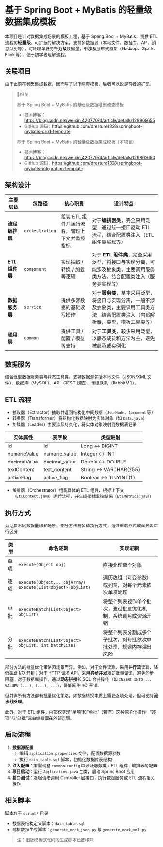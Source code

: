 # 基于 Spring Boot + MyBatis 的轻量级数据集成模板

本项目是针对数据集成场景的模板工程，基于 Spring Boot + MyBatis，提供 ETL 流程的**轻量级**、可扩展的解决方案，支持多数据源（本地文件、数据库、API、消息队列等），可处理单任务**千万级**数据量，**不涉及**分布式框架（Hadoop、Spark、Flink 等），便于初学者理解流程。

## 关联项目

由于此前在频繁集成数据，因而写了以下两套模板，后者可以说是前者的扩充。

> 💬相关
>
> 基于 Spring Boot + MyBatis 的基础级数据增删改查模板
>
> - 技术博客：https://blog.csdn.net/weixin_42077074/article/details/128868655
> - GitHub 源码：https://github.com/dreature1328/springboot-mybatis-crud-template
>
>
> 基于 Spring Boot + MyBatis 的轻量级数据集成模板（本项目）
>
> - 技术博客：https://blog.csdn.net/weixin_42077074/article/details/129802650
> - GitHub 源码：https://github.com/dreature1328/springboot-mybatis-integration-template

## 架构设计

| 主要层级       | 包路径          | 核心职责                                      | 设计特点                                                     |
| -------------- | --------------- | --------------------------------------------- | ------------------------------------------------------------ |
| **流程编排层** | `orchestration` | 组装 ETL 组件并运行流程，管理上下文并监控指标 | 对于**编排器类**，完全采用泛型，通过统一接口驱动 ETL 流程，结合配置类注入（ETL 组件类实现等） |
| **ETL 组件层** | `component`     | 实现抽取 / 转换 / 加载等逻辑                  | 对于 **ETL 组件类**，完全采用泛型，将接口与实现分离，可能涉及抽象类，主要调用服务类方法，结合配置类注入（服务类实现等） |
| **数据服务层** | `service`       | 提供多源数据的基础读写操作                    | 对于**服务类**，基本采用泛型，将接口与实现分离，一般不涉及抽象类，主要调用工具类方法，结合配置类注入（内部解析器，类型，模板工具类等） |
| **通用层**     | `common`        | 提供工具 / 配置 / 模型等支持                  | 对于**工具类**，较少采用泛型，以静态成员和方法为主，避免被继承或实例化 |

## 数据服务

结合泛型数据服务类与静态工具类，支持数据源包括本地文件（JSON/XML 文件）、数据库（MySQL）、API（REST 规范）、消息队列（RabbitMQ）。

## ETL 流程

- 抽取器（Extractor）抽取并返回结构化中间数据（`JsonNode`、`Document` 等）
- 转换器（Transformer）将结构化数据映射为实体对象（如 `Data.java`）
- 加载器（Loader）主要涉及持久化，将实体对象映射到数据表记录


| 实体属性     | 表字段        | 类型映射              |
| ------------ | ------------- | --------------------- |
| id           | id            | Long ↔ BIGINT         |
| numericValue | numeric_value | Integer ↔ INT         |
| decimalValue | decimal_value | Double ↔ DOUBLE       |
| textContent  | text_content  | String ↔ VARCHAR(255) |
| activeFlag   | active_flag   | Boolean ↔ TINYINT(1)  |

- 编排器（Orchestrator）组装具体的 ETL 组件，根据上下文（`EtlContext.java`）运行流程，并生成指标监控结果（`EtlMetrics.java`）

## 执行方式

为适应不同数据量级和场景，部分方法有多种执行方式，通过重载形式或函数名进行区分

| 类型 | 命名逻辑                                                     | 实现逻辑                                                     |
| ---- | ------------------------------------------------------------ | ------------------------------------------------------------ |
| 单项 | `execute(Object obj)`                                        | 直接处理单个对象                                             |
| 逐项 | `execute(Object... objArray)`<br />`execute(List<Object> objList)` | 遍历数组（可变参数）或列表，对每个元素依次单项处理           |
| 单批 | `executeBatch(List<Object> objList)`                         | 将整个列表视作单个批次，通过批量优化机制，系统调用或资源开销 |
| 分批 | `executeBatch(List<Object> objList, int batchSize)`          | 将整个列表分割成多个子批次，对每批依次单批处理，规避内存溢出风险 |

部分方法的批量优化策略因场景而异。例如，对于文件读取，采用**并行流**读取，降低磁盘 I/O 开销；对于 HTTP 请求 API，采用**异步并发**发送批量请求，避免同步阻塞；对于数据库操作，通过**动态拼接**长 SQL 合并操作（如 `INSERT INTO ... VALUES (...), (...), ...`），降低网络 I/O 开销。

但并非所有方法都有批量优化策略，如数据转换本质上需要逐项处理，但可支持**流水线处理**。

此外，对于 ETL 组件，内部仅实现“单项”和“单批”（若有）这种原子化操作，“逐项”与“分批”交由编排器在外部实现。

## 启动流程

1. **数据源配置**
   - 编辑 `application.properties` 文件，配置数据源参数
   - 执行 `data_table.sql` 脚本，初始化数据库表结构
2. **注入配置**：按需调整 `common.config` 中涉及服务类 / ETL 组件 / 编排器的配置
3. **项目启动**：运行 `Application.java` 主类，启动 Spring Boot 应用
4. **接口测试**：发起请求调用 Controller 层接口，执行数据服务或 ETL 流程相关操作

## 相关脚本

脚本位于 `script/` 目录

- 数据表结构定义脚本：`data_table.sql` 
- 随机数据生成脚本：`generate_mock_json.py` 与 `generate_mock_xml.py`

> 注：旧版模板式代码段生成脚本已被移除

